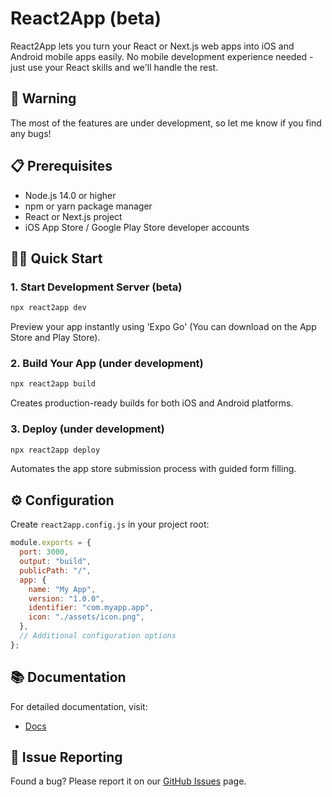 # React2App (beta)

React2App lets you turn your React or Next.js web apps into iOS and Android mobile apps easily.
No mobile development experience needed - just use your React skills and we'll handle the rest.

## 🚧 Warning

The most of the features are under development, so let me know if you find any bugs!

## 📋 Prerequisites

- Node.js 14.0 or higher
- npm or yarn package manager
- React or Next.js project
- iOS App Store / Google Play Store developer accounts

## 🏃‍♂️ Quick Start

### 1. Start Development Server (beta)

```bash
npx react2app dev
```

Preview your app instantly using 'Expo Go' (You can download on the App Store and Play Store).

### 2. Build Your App (under development)

```bash
npx react2app build
```

Creates production-ready builds for both iOS and Android platforms.

### 3. Deploy (under development)

```bash
npx react2app deploy
```

Automates the app store submission process with guided form filling.

## ⚙️ Configuration

Create `react2app.config.js` in your project root:

```javascript
module.exports = {
  port: 3000,
  output: "build",
  publicPath: "/",
  app: {
    name: "My App",
    version: "1.0.0",
    identifier: "com.myapp.app",
    icon: "./assets/icon.png",
  },
  // Additional configuration options
};
```

## 📚 Documentation

For detailed documentation, visit:

- [Docs](https://react2app.com/docs)

## 🐛 Issue Reporting

Found a bug? Please report it on our [GitHub Issues](https://github.com/kyleqiq/react2app/issues) page.
